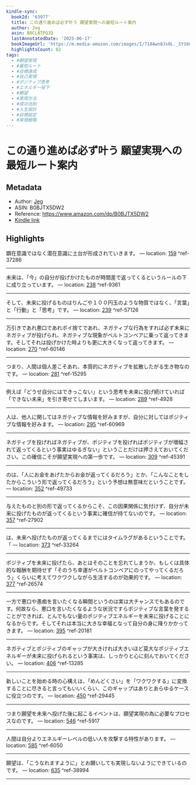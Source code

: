 ```yaml
---
kindle-sync:
  bookId: '63977'
  title: この通り進めば必ず叶う 願望実現への最短ルート案内
  author: Jeg
  asin: B0CL8TPQJD
  lastAnnotatedDate: '2025-06-17'
  bookImageUrl: 'https://m.media-amazon.com/images/I/718Awn8Js0L._SY160.jpg'
  highlightsCount: 82
tags:
  - #願望実現
  - #最短ルート
  - #目標達成
  - #自己実現
  - #ポジティブ思考
  - #エネルギー投下
  - #願望
  - #実現方法
  - #成功法則
  - #人生設計
  - #目標設定
  - #実現戦略
---
```

# この通り進めば必ず叶う 願望実現への最短ルート案内
## Metadata
* Author: [Jeg](https://www.amazon.comundefined)
* ASIN: B0BJTX5DW2
* Reference: https://www.amazon.com/dp/B0BJTX5DW2
* [Kindle link](kindle://book?action=open&asin=B0BJTX5DW2)

## Highlights
顕在意識ではなく潜在意識に土台が形成されていきます。 — location: [159](kindle://book?action=open&asin=B0BJTX5DW2&location=159) ^ref-37286

---
未来は、「今」の自分が投げかけたものが時間差で返ってくるというルールの下に成り立っています。 — location: [238](kindle://book?action=open&asin=B0BJTX5DW2&location=238) ^ref-9361

---
そして、未来に投げるものはりんごや１００円玉のような物質ではなく、「言葉」と「行動」と「思考」です。 — location: [239](kindle://book?action=open&asin=B0BJTX5DW2&location=239) ^ref-57126

---
万引きであれ悪口であれポイ捨てであれ、ネガティブな行為をすれば必ず未来にネガティブが投げられ、ネガティブな現象がベルトコンベアに乗って返ってきます。そしてそれは投げかけた時よりも更に大きくなって返ってきます。 — location: [270](kindle://book?action=open&asin=B0BJTX5DW2&location=270) ^ref-60146

---
つまり、人間は個人差こそあれ、本質的にネガティブを拡散したがる生き物なのです。 — location: [281](kindle://book?action=open&asin=B0BJTX5DW2&location=281) ^ref-15295

---
例えば「どうせ自分にはできっこない」という思考を未来に投げ続けていれば「できない未来」を引き寄せてしまいます。 — location: [289](kindle://book?action=open&asin=B0BJTX5DW2&location=289) ^ref-4928

---
人は、他人に関してはネガティブな情報を好みますが、自分に対してはポジティブな情報を好みます。 — location: [295](kindle://book?action=open&asin=B0BJTX5DW2&location=295) ^ref-60969

---
ネガティブを投げればネガティブが、ポジティブを投げればポジティブが増幅されて返ってくるという事実はゆるぎない」ということだけは押さえておいてください。この確信こそが願望実現への第一歩です。 — location: [309](kindle://book?action=open&asin=B0BJTX5DW2&location=309) ^ref-45391

---
のは、「人にお金をあげたからお金が返ってくるだろう」とか、「こんなことをしたからこういう形で返ってくるだろう」という予想は無意味だということです。 — location: [352](kindle://book?action=open&asin=B0BJTX5DW2&location=352) ^ref-49733

---
与えたものと別の形で返ってくるからこそ、この因果関係に気付けず、自分が未来に投げたものが返ってくるという事実に確信が持てないのです。 — location: [357](kindle://book?action=open&asin=B0BJTX5DW2&location=357) ^ref-27902

---
は、未来へ投げたものが返ってくるまでにはタイムラグがあるということです。「 — location: [373](kindle://book?action=open&asin=B0BJTX5DW2&location=373) ^ref-33264

---
ポジティブを未来に投げたら、あとはそのことを忘れてしまうか、もしくは具体的な報酬を期待せず「そのうち幸運がベルトコンベアにのってやってくるだろう」くらいに考えてワクワクしながら生活するのが効果的です。 — location: [377](kindle://book?action=open&asin=B0BJTX5DW2&location=377) ^ref-26574

---
一方で悪口や愚痴を言いたくなる瞬間というのは実は大チャンスでもあるのです。何故なら、悪口を言いたくなるような状況ですらポジティブな言葉を発することができれば、とんでもない量のポジティブエネルギーを未来に投げることになるからです。そしてそれは本当に大きな幸福となって自分の身に降りかかってきます。 — location: [395](kindle://book?action=open&asin=B0BJTX5DW2&location=395) ^ref-20181

---
ネガティブとポジティブのギャップが大きければ大きいほど莫大なポジティブエネルギーが未来に投げられるという事実は、しっかりと心に刻んでおいてください。 — location: [406](kindle://book?action=open&asin=B0BJTX5DW2&location=406) ^ref-13285

---
新しいことを始める時の心構えは、「めんどくさい」を「ワクワクする」に変換することに尽きると言ってもいいくらい、このギャップはありとあらゆるケースに役立つのです。 — location: [450](kindle://book?action=open&asin=B0BJTX5DW2&location=450) ^ref-29445

---
つまり願望を未来へ投げた後に起こるイベントは、願望実現の為に必要なプロセスなのです。 — location: [546](kindle://book?action=open&asin=B0BJTX5DW2&location=546) ^ref-5917

---
人間は自分よりエネルギーレベルの低い人を攻撃する特性があります。 — location: [585](kindle://book?action=open&asin=B0BJTX5DW2&location=585) ^ref-6050

---
願望は、「こうなれますように」とお願いしても実現しないようにできているのです。 — location: [635](kindle://book?action=open&asin=B0BJTX5DW2&location=635) ^ref-38994

---
